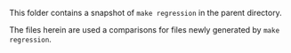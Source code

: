 This folder contains a snapshot of `make regression` in the parent directory.

The files herein are used a comparisons for files newly generated by
`make regression`.
